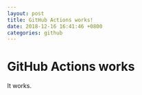 ```yaml
---
layout: post
title: GitHub Actions works!
date: 2018-12-16 16:41:46 +0800
categories: github
---
```


# GitHub Actions works

It works.
